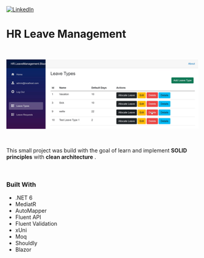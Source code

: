[![LinkedIn][linkedin-shield]][linkedin-url]

# HR Leave Management

<br />

<p align="center">
  <img src="https://github.com/marioagostinho/HR.LeaveManagement/blob/master/main.png" />
</p>

<br />

This small project was build with the goal of learn and implement **SOLID principles** with **clean architecture** .

<br />

### Built With

* .NET 6
* MediatR
* AutoMapper
* Fluent API
* Fluent Validation
* xUni
* Moq
* Shouldly
* Blazor

<!-- VARS -->

[linkedin-shield]: https://img.shields.io/badge/-LinkedIn-black.svg?style=for-the-badge&logo=linkedin&colorB=0077b5
[linkedin-url]: https://www.linkedin.com/in/mario-agostinho-5b364912b/
